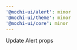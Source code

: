 ```yaml
---
'@mochi-ui/alert': minor
'@mochi-ui/theme': minor
'@mochi-ui/core': minor
---
```


Update Alert props
